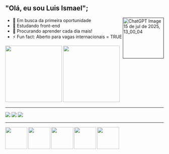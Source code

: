 ## "Olá, eu sou Luis Ismael";
<a href=""><img align="right" width="130em" height="130em" alt="ChatGPT Image 15 de jul  de 2025, 13_00_04" src="https://github.com/user-attachments/assets/3f1c4649-1fc9-47c7-b164-8d66c7940995"/></a>
- 🔭 Em busca da primeira oportunidade 
- 🌱 Estudando front-end
- 🤔 Procurando aprender cada dia mais!
- ⚡ Fun fact: Aberto para vagas internacionais = TRUE


<div>
  <img height="180em"src="https://github-readme-stats.vercel.app/api?username=luismael90&show_icons=true&theme=transparent"/>
  <img height="180em"src="https://github-readme-stats.vercel.app/api/top-langs/?username=luismael90&layout=compact"/>
</div>

---
<div>
  <a href="https://www.linkedin.com/in/luis-ismael-8971b571/" target="_blank"><img src="https://img.shields.io/badge/LinkedIn-0077B5?style=for-the-badge&logo=linkedin&logoColor=white"></a>
  <a href="https://x.com/LuisIsmael1007" target="_blank"><img src="https://img.shields.io/badge/Twitter-1DA1F2?style=for-the-badge&logo=twitter&logoColor=white"></a>
  <a href="https://www.instagram.com/luis_ismaeli7/" target="_blank"><img src="https://img.shields.io/badge/Instagram-E4405F?style=for-the-badge&logo=instagram&logoColor=white"></a>
</div>

---

<div>
  <img align="left" height="70em" src="https://cdn.jsdelivr.net/gh/devicons/devicon@latest/icons/javascript/javascript-original.svg" />
  <img align="left" height="70em" src="https://cdn.jsdelivr.net/gh/devicons/devicon@latest/icons/typescript/typescript-original.svg" />
  <img align="left" height="70em" src="https://cdn.jsdelivr.net/gh/devicons/devicon@latest/icons/css3/css3-original-wordmark.svg" />
  <img align="left" height="70em" src="https://cdn.jsdelivr.net/gh/devicons/devicon@latest/icons/html5/html5-original-wordmark.svg" />
  <img align="left" height="70em" src="https://cdn.jsdelivr.net/gh/devicons/devicon@latest/icons/python/python-original.svg" />          
</div>
